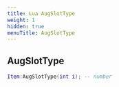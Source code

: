 ```yaml
---
title: Lua AugSlotType
weight: 1
hidden: true
menuTitle: AugSlotType
---
```

## AugSlotType
```lua
Item:AugSlotType(int i); -- number
```